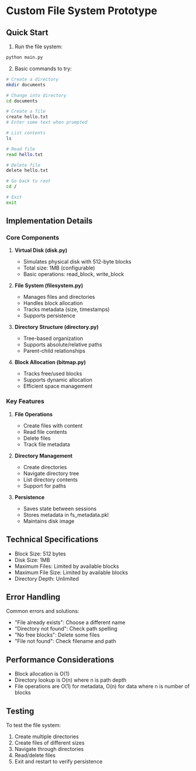 # Custom File System Prototype

## Quick Start

1. Run the file system:
```bash
python main.py
```

2. Basic commands to try:
```bash
# Create a directory
mkdir documents

# Change into directory
cd documents

# Create a file
create hello.txt
# Enter some text when prompted

# List contents
ls

# Read file
read hello.txt

# Delete file
delete hello.txt

# Go back to root
cd /

# Exit
exit
```

## Implementation Details

### Core Components

1. **Virtual Disk (disk.py)**
   - Simulates physical disk with 512-byte blocks
   - Total size: 1MB (configurable)
   - Basic operations: read_block, write_block

2. **File System (filesystem.py)**
   - Manages files and directories
   - Handles block allocation
   - Tracks metadata (size, timestamps)
   - Supports persistence

3. **Directory Structure (directory.py)**
   - Tree-based organization
   - Supports absolute/relative paths
   - Parent-child relationships

4. **Block Allocation (bitmap.py)**
   - Tracks free/used blocks
   - Supports dynamic allocation
   - Efficient space management

### Key Features

1. **File Operations**
   - Create files with content
   - Read file contents
   - Delete files
   - Track file metadata

2. **Directory Management**
   - Create directories
   - Navigate directory tree
   - List directory contents
   - Support for paths

3. **Persistence**
   - Saves state between sessions
   - Stores metadata in fs_metadata.pkl
   - Maintains disk image

## Technical Specifications

- Block Size: 512 bytes
- Disk Size: 1MB
- Maximum Files: Limited by available blocks
- Maximum File Size: Limited by available blocks
- Directory Depth: Unlimited

## Error Handling

Common errors and solutions:
- "File already exists": Choose a different name
- "Directory not found": Check path spelling
- "No free blocks": Delete some files
- "File not found": Check filename and path

## Performance Considerations

- Block allocation is O(1)
- Directory lookup is O(n) where n is path depth
- File operations are O(1) for metadata, O(n) for data where n is number of blocks

## Testing

To test the file system:
1. Create multiple directories
2. Create files of different sizes
3. Navigate through directories
4. Read/delete files
5. Exit and restart to verify persistence 